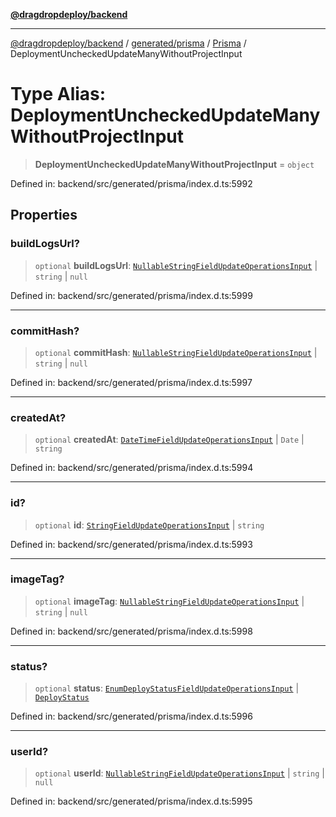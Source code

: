 [**@dragdropdeploy/backend**](../../../../../README.md)

***

[@dragdropdeploy/backend](../../../../../README.md) / [generated/prisma](../../../README.md) / [Prisma](../README.md) / DeploymentUncheckedUpdateManyWithoutProjectInput

# Type Alias: DeploymentUncheckedUpdateManyWithoutProjectInput

> **DeploymentUncheckedUpdateManyWithoutProjectInput** = `object`

Defined in: backend/src/generated/prisma/index.d.ts:5992

## Properties

### buildLogsUrl?

> `optional` **buildLogsUrl**: [`NullableStringFieldUpdateOperationsInput`](NullableStringFieldUpdateOperationsInput.md) \| `string` \| `null`

Defined in: backend/src/generated/prisma/index.d.ts:5999

***

### commitHash?

> `optional` **commitHash**: [`NullableStringFieldUpdateOperationsInput`](NullableStringFieldUpdateOperationsInput.md) \| `string` \| `null`

Defined in: backend/src/generated/prisma/index.d.ts:5997

***

### createdAt?

> `optional` **createdAt**: [`DateTimeFieldUpdateOperationsInput`](DateTimeFieldUpdateOperationsInput.md) \| `Date` \| `string`

Defined in: backend/src/generated/prisma/index.d.ts:5994

***

### id?

> `optional` **id**: [`StringFieldUpdateOperationsInput`](StringFieldUpdateOperationsInput.md) \| `string`

Defined in: backend/src/generated/prisma/index.d.ts:5993

***

### imageTag?

> `optional` **imageTag**: [`NullableStringFieldUpdateOperationsInput`](NullableStringFieldUpdateOperationsInput.md) \| `string` \| `null`

Defined in: backend/src/generated/prisma/index.d.ts:5998

***

### status?

> `optional` **status**: [`EnumDeployStatusFieldUpdateOperationsInput`](EnumDeployStatusFieldUpdateOperationsInput.md) \| [`DeployStatus`](../../$Enums/type-aliases/DeployStatus.md)

Defined in: backend/src/generated/prisma/index.d.ts:5996

***

### userId?

> `optional` **userId**: [`NullableStringFieldUpdateOperationsInput`](NullableStringFieldUpdateOperationsInput.md) \| `string` \| `null`

Defined in: backend/src/generated/prisma/index.d.ts:5995
